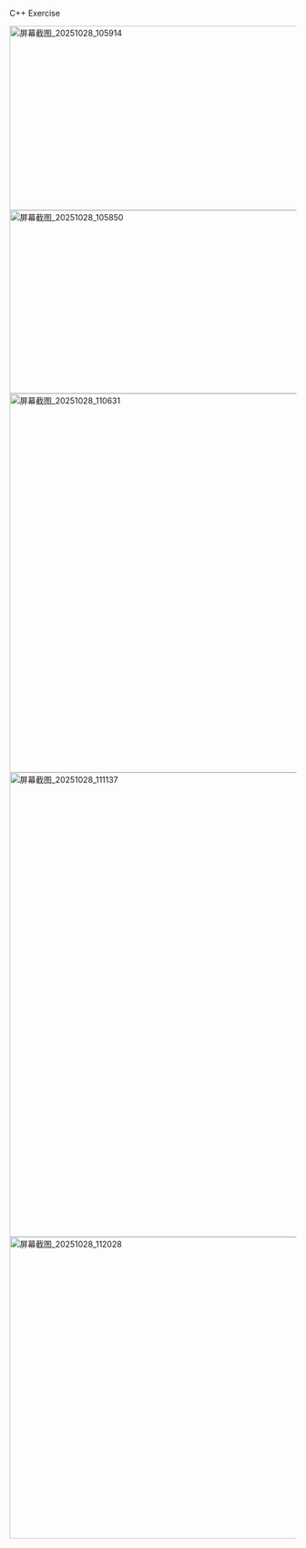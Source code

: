 C++ Exercise


<img width="674" height="324" alt="屏幕截图_20251028_105914" src="https://github.com/user-attachments/assets/c42c0260-ecc1-4c94-b3d3-1fd2bf598fd5" />

<img width="688" height="322" alt="屏幕截图_20251028_105850" src="https://github.com/user-attachments/assets/b9464229-0c63-4e51-a9ac-4ba3938c6d55" />

<img width="854" height="666" alt="屏幕截图_20251028_110631" src="https://github.com/user-attachments/assets/bd950a79-e7ea-4336-9c62-0e5425e820a5" />

<img width="1147" height="816" alt="屏幕截图_20251028_111137" src="https://github.com/user-attachments/assets/63f6c5cb-aade-4def-85e9-b9fcd5b64540" />

<img width="991" height="530" alt="屏幕截图_20251028_112028" src="https://github.com/user-attachments/assets/755b0b8e-eb8d-4a48-bfe4-b17945b2ac90" />
